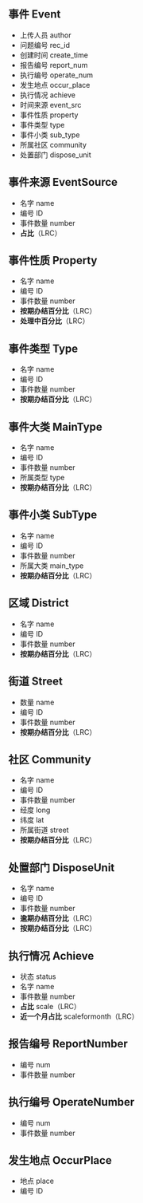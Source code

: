 ## 事件 Event
- 上传人员 author
- 问题编号 rec_id
- 创建时间 create_time
- 报告编号 report_num
- 执行编号 operate_num
- 发生地点 occur_place
- 执行情况 achieve
- 时间来源 event_src
- 事件性质 property
- 事件类型 type
- 事件小类 sub_type
- 所属社区 community
- 处置部门 dispose_unit

## 事件来源 EventSource
- 名字 name
- 编号 ID
- 事件数量 number
- **占比**（LRC）

## 事件性质 Property
- 名字 name
- 编号 ID
- 事件数量 number
- **按期办结百分比**（LRC）
- **处理中百分比**（LRC）

## 事件类型 Type
- 名字 name
- 编号 ID
- 事件数量 number
- **按期办结百分比**（LRC）

## 事件大类 MainType
- 名字 name
- 编号 ID
- 事件数量 number
- 所属类型 type
- **按期办结百分比**（LRC）

## 事件小类 SubType
- 名字 name
- 编号 ID
- 事件数量 number
- 所属大类 main_type
- **按期办结百分比**（LRC）

## 区域 District
- 名字 name
- 编号 ID
- 事件数量 number
- **按期办结百分比**（LRC）

## 街道 Street
- 数量 name
- 编号 ID
- 事件数量 number
- **按期办结百分比**（LRC）

## 社区 Community
- 名字 name
- 编号 ID
- 事件数量 number
- 经度 long
- 纬度 lat
- 所属街道 street
- **按期办结百分比**（LRC）

## 处置部门 DisposeUnit
- 名字 name
- 编号 ID
- 事件数量 number
- **逾期办结百分比**（LRC）
- **按期办结百分比**（LRC）

## 执行情况 Achieve
- 状态 status
- 名字 name
- 事件数量 number
- **占比** scale（LRC）
- **近一个月占比** scaleformonth（LRC）

## 报告编号 ReportNumber
- 编号 num
- 事件数量 number

## 执行编号 OperateNumber
- 编号 num
- 事件数量 number

## 发生地点 OccurPlace
- 地点 place
- 编号 ID
